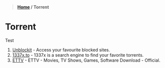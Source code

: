 > **[Home](https://github.com/RakeshKengale/Bookmark)  /  Torrent**
# Torrent
Test
1. [Unblockit](https://unblockit.bet) - Access your favourite blocked sites.
2. [1337x.to](https://1337x.to) - 1337x is a search engine to find your favorite torrents.
3. [ETTV](https://www.ettv.be/home/) - ETTV - Movies, TV Shows, Games, Software Download - Official.


